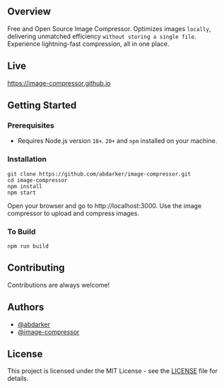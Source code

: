 
## Overview

Free and Open Source Image Compressor. Optimizes images ``locally``, delivering unmatched efficiency ``without storing a single file``. Experience lightning-fast compression, all in one place.
## Live

https://image-compressor.github.io


## Getting Started
### Prerequisites

- Requires Node.js version ``18+``. ``20+`` and ``npm`` installed on your machine.



### Installation


```
git clone https://github.com/abdarker/image-compressor.git
cd image-compressor
npm install
npm start
```
Open your browser and go to http://localhost:3000. Use the image compressor to upload and compress images.
### To Build
```
npm run build
```

## Contributing

Contributions are always welcome!
    
## Authors

- [@abdarker](https://www.github.com/abdarker)
- [@image-compressor](https://www.github.com/image-compressor)


## License

This project is licensed under the MIT License - see the [LICENSE](https://opensource.org/license/mit/) file for details.

